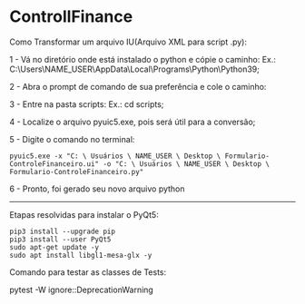 # ControllFinance



Como Transformar um arquivo IU(Arquivo XML para script .py):

1 - Vá no diretório onde está instalado o python e cópie o caminho: Ex.: C:\Users\NAME_USER\AppData\Local\Programs\Python\Python39;

2 - Abra o prompt de comando de sua preferência e cole o caminho:

3 - Entre na pasta scripts: Ex.: cd scripts;

4 - Localize o arquivo pyuic5.exe, pois será útil para a conversão;

5 - Digite o comando no terminal:

    pyuic5.exe -x "C: \ Usuários \ NAME_USER \ Desktop \ Formulario-ControleFinanceiro.ui" -o "C: \ Usuários \ NAME_USER \ Desktop \ Formulario-ControleFinanceiro.py"

6 - Pronto, foi gerado seu novo arquivo python

-----------------------------------------------------
Etapas resolvidas para instalar o PyQt5:

    pip3 install --upgrade pip
    pip3 install --user PyQt5
    sudo apt-get update -y
    sudo apt install libgl1-mesa-glx -y

Comando para testar as classes de Tests:

pytest -W ignore::DeprecationWarning
